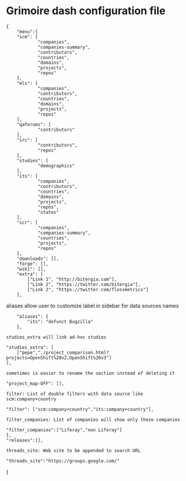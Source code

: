 # Grimoire dash configuration file

```
{
    "menu":{
	"scm": [
            "companies",
            "companies-summary",
            "contributors",
            "countries",
            "domains",
            "projects",
            "repos"
	],
	"mls": [
            "companies",
            "contributors",
            "countries",
            "domains",
            "projects",
            "repos"
	],
	"qaforums": [
            "contributors"
	],
	"irc": [
            "contributors",
            "repos"
	],
	"studies": [
            "demographics"
	],
	"its": [
            "companies",
            "contributors",
            "countries",
            "domains",
            "projects",
            "repos",
            "states"
	],
	"scr": [
            "companies",
            "companies-summary",
            "countries",
            "projects",
            "repos"
	],
	"downloads": [],
	"forge": [],
	"wiki": [],
	"extra": [
	    ["Link 1", "http://bitergia.com"],
	    ["Link 2", "https://twitter.com/bitergia"],
	    ["Link 2", "https://twitter.com/flossmetrics"]
	],
```

aliases allow user to customize label in sidebar for data sources names
```
    "aliases": {
        "its": "defunct Bugzilla"
    },
```

```
studies_extra will link ad-hoc studies

```
    "studies_extra": [
        ["pepe","./project_comparison.html?projects=OpenShift%20v2,OpenShift%20v3"]
    ],
```
sometimes is easier to rename the section instead of deleting it
```
	"project_map-OFF": [],
```
filter: List of double filters with data source like scm:company+country
```
    "filter": ["scm:company+country","its:company+country"],
```
filter_companies: List of companies will show only these companies
```
    "filter_companies":["Liferay","non Liferay"]
    },
    "releases":[],
```
threads_site: Web site to be appended to search URL
```
    "threads_site":"https://groups.google.com/"
}
```
